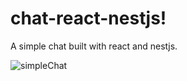 # chat-react-nestjs!

A simple chat built with react and nestjs.


![simpleChat](https://user-images.githubusercontent.com/71543496/211649712-8ab19f39-5cad-47fe-be78-d7119dfe3901.gif)

